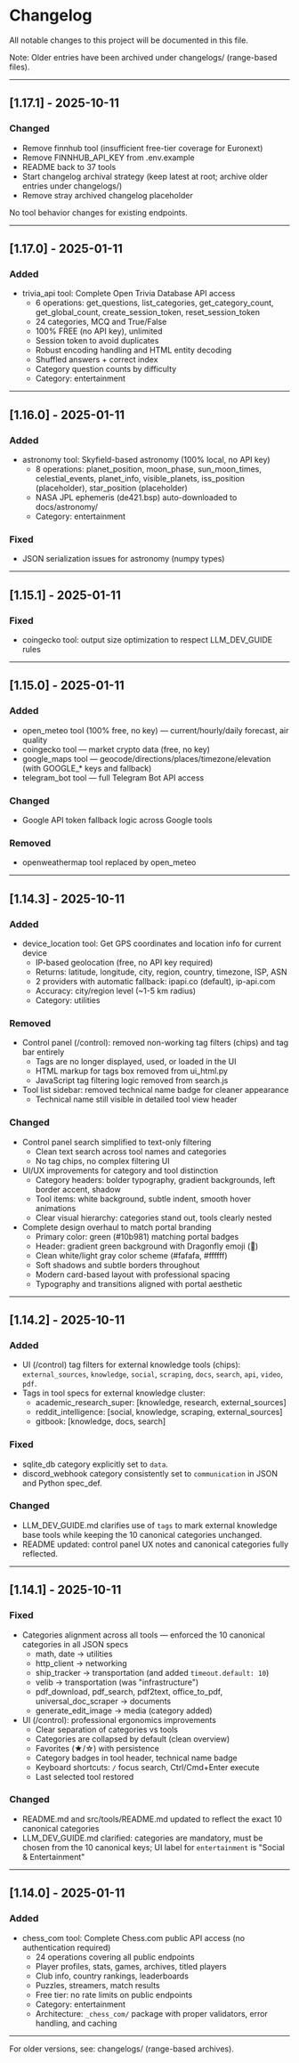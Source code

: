 # Changelog

All notable changes to this project will be documented in this file.

Note: Older entries have been archived under changelogs/ (range-based files).

---

## [1.17.1] - 2025-10-11

### Changed
- Remove finnhub tool (insufficient free-tier coverage for Euronext)
- Remove FINNHUB_API_KEY from .env.example
- README back to 37 tools
- Start changelog archival strategy (keep latest at root; archive older entries under changelogs/)
- Remove stray archived changelog placeholder

No tool behavior changes for existing endpoints.

---

## [1.17.0] - 2025-01-11

### Added
- trivia_api tool: Complete Open Trivia Database API access
  - 6 operations: get_questions, list_categories, get_category_count, get_global_count, create_session_token, reset_session_token
  - 24 categories, MCQ and True/False
  - 100% FREE (no API key), unlimited
  - Session token to avoid duplicates
  - Robust encoding handling and HTML entity decoding
  - Shuffled answers + correct index
  - Category question counts by difficulty
  - Category: entertainment

---

## [1.16.0] - 2025-01-11

### Added
- astronomy tool: Skyfield-based astronomy (100% local, no API key)
  - 8 operations: planet_position, moon_phase, sun_moon_times, celestial_events, planet_info, visible_planets, iss_position (placeholder), star_position (placeholder)
  - NASA JPL ephemeris (de421.bsp) auto-downloaded to docs/astronomy/
  - Category: entertainment

### Fixed
- JSON serialization issues for astronomy (numpy types)

---

## [1.15.1] - 2025-01-11

### Fixed
- coingecko tool: output size optimization to respect LLM_DEV_GUIDE rules

---

## [1.15.0] - 2025-01-11

### Added
- open_meteo tool (100% free, no key) — current/hourly/daily forecast, air quality
- coingecko tool — market crypto data (free, no key)
- google_maps tool — geocode/directions/places/timezone/elevation (with GOOGLE_* keys and fallback)
- telegram_bot tool — full Telegram Bot API access

### Changed
- Google API token fallback logic across Google tools

### Removed
- openweathermap tool replaced by open_meteo

---

## [1.14.3] - 2025-10-11

### Added
- device_location tool: Get GPS coordinates and location info for current device
  - IP-based geolocation (free, no API key required)
  - Returns: latitude, longitude, city, region, country, timezone, ISP, ASN
  - 2 providers with automatic fallback: ipapi.co (default), ip-api.com
  - Accuracy: city/region level (~1-5 km radius)
  - Category: utilities

### Removed
- Control panel (/control): removed non-working tag filters (chips) and tag bar entirely
  - Tags are no longer displayed, used, or loaded in the UI
  - HTML markup for tags box removed from ui_html.py
  - JavaScript tag filtering logic removed from search.js
- Tool list sidebar: removed technical name badge for cleaner appearance
  - Technical name still visible in detailed tool view header

### Changed
- Control panel search simplified to text-only filtering
  - Clean text search across tool names and categories
  - No tag chips, no complex filtering UI
- UI/UX improvements for category and tool distinction
  - Category headers: bolder typography, gradient backgrounds, left border accent, shadow
  - Tool items: white background, subtle indent, smooth hover animations
  - Clear visual hierarchy: categories stand out, tools clearly nested
- Complete design overhaul to match portal branding
  - Primary color: green (#10b981) matching portal badges
  - Header: gradient green background with Dragonfly emoji (🐉)
  - Clean white/light gray color scheme (#fafafa, #ffffff)
  - Soft shadows and subtle borders throughout
  - Modern card-based layout with professional spacing
  - Typography and transitions aligned with portal aesthetic

---

## [1.14.2] - 2025-10-11

### Added
- UI (/control) tag filters for external knowledge tools (chips): `external_sources`, `knowledge`, `social`, `scraping`, `docs`, `search`, `api`, `video`, `pdf`.
- Tags in tool specs for external knowledge cluster:
  - academic_research_super: [knowledge, research, external_sources]
  - reddit_intelligence: [social, knowledge, scraping, external_sources]
  - gitbook: [knowledge, docs, search]

### Fixed
- sqlite_db category explicitly set to `data`.
- discord_webhook category consistently set to `communication` in JSON and Python spec_def.

### Changed
- LLM_DEV_GUIDE.md clarifies use of `tags` to mark external knowledge base tools while keeping the 10 canonical categories unchanged.
- README updated: control panel UX notes and canonical categories fully reflected.

---

## [1.14.1] - 2025-10-11

### Fixed
- Categories alignment across all tools — enforced the 10 canonical categories in all JSON specs
  - math, date → utilities
  - http_client → networking
  - ship_tracker → transportation (and added `timeout.default: 10`)
  - velib → transportation (was "infrastructure")
  - pdf_download, pdf_search, pdf2text, office_to_pdf, universal_doc_scraper → documents
  - generate_edit_image → media (category added)
- UI (/control): professional ergonomics improvements
  - Clear separation of categories vs tools
  - Categories are collapsed by default (clean overview)
  - Favorites (★/☆) with persistence
  - Category badges in tool header, technical name badge
  - Keyboard shortcuts: `/` focus search, Ctrl/Cmd+Enter execute
  - Last selected tool restored

### Changed
- README.md and src/tools/README.md updated to reflect the exact 10 canonical categories
- LLM_DEV_GUIDE.md clarified: categories are mandatory, must be chosen from the 10 canonical keys; UI label for `entertainment` is "Social & Entertainment"

---

## [1.14.0] - 2025-01-11

### Added
- chess_com tool: Complete Chess.com public API access (no authentication required)
  - 24 operations covering all public endpoints
  - Player profiles, stats, games, archives, titled players
  - Club info, country rankings, leaderboards
  - Puzzles, streamers, match results
  - Free tier: no rate limits on public endpoints
  - Category: entertainment
  - Architecture: `_chess_com/` package with proper validators, error handling, and caching

---

For older versions, see: changelogs/ (range-based archives).
